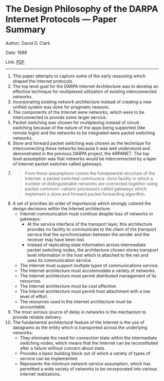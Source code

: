 # The Design Philosophy of the DARPA Internet Protocols — Paper Summary


Author: David D. Clark

Date: 1988

Link: [PDF](http://education.sigcomm.org/papers/c88.pdf)

-----

1. This paper attempts to capture some of the early reasoning which shaped the Internet protocols.
2. The top level goal for the DARPA Internet Architecture was to develop an effective technique for multiplexed utilization of existing interconnected networks.
3. Incorporating existing network architecture instead of creating a new unified system was done for pragmatic reasons.
4. The components of the Internet were networks, which were to be interconnected to provide some larger service.
5. Packet switching was chosen for multiplexing instead of circuit switching because of the nature of the apps being supported (like remote login) and the networks to be integrated were packet switching networks.
6. Store and forward packet switching was chosen as the technique for interconnecting these networks because it was well understood and demonstrated in the previous DARPA project, the ARPANET. The top level assumption was that networks would be interconnected by a layer of Internet packet switches called gateways.
7. > From these assumptions comes the fundamental structure of the Internet: a packet switched communica- tions facility in which a number of distinguishable networks are connected together using packet communi- cations processors called gateways which implement a store and forward packet forwarding algorithm.
8. A set of priorities (in order of importance) which strongly colored the design decisions within the Internet architecture:
    * Internet communication must continue despite loss of networks or gateways:
        * At the service interface of the transport layer, this architecture provides no facility to communicate to the client of the transport service that the synchronization between the sender and the receiver may have been lost.
        * Instead of replicating state information across intermediate packet switching nodes, the architecture chosen stores transport level information in the host which is attached to the net and uses its communication service.
    * The Internet must support multiple types of communications service.
    * The Internet architecture must accommodate a variety of networks.
    * The Internet architecture must permit distributed management of its resources.
    * The Internet architecture must be cost effective.
    * The Internet architecture must permit host attachment with a low level of effort.
    * The resources used in the internet architecture must be accountable.
9. The most serious source of delay in networks is the mechanism to provide reliable delivery.
10. The fundamental architectural feature of the Internet is the use of datagrams as the entity which is transported across the underlying networks:
    * They eliminate the need for connection state within the intermediate switching nodes, which means that the Internet can be reconstituted after a failure without concern about state.
    * Provides a basic building block out of which a variety of types of service can be implemented.
    * Represents the minimum network service assumption, which has permitted a wide variety of networks to be incorporated into various internet realizations.